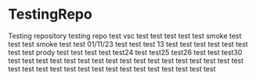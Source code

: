 # TestingRepo
Testing repository
testing repo
test
vsc test
test
test
test test
smoke test
test
test smoke test
test 01/11/23
test
test 
test 13
test
test
test
test
test
test
test
test prody
test
test
test
test
test24
test
test25
test26
test
test
test30
test
test
test
test
test
test
test
test
test
test
test
test
test
test
test
test
test
test
test
test
test
test
test
test
test
test
test
test
test
test
test
test